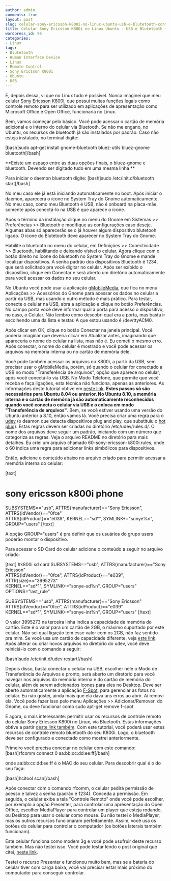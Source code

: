 ```yaml
---
author: admin
comments: true
layout: post
slug: celular-sony-ericsson-k800i-no-linux-ubuntu-usb-e-blutetooth-controle-remoto
title: Celular Sony Ericsson K800i no Linux Ubuntu - USB e Blutetooth + Controle Remoto
wordpress_id: 95
categories:
- Linux
tags:
- Blutetooth
- Human Interface Device
- Linux
- Remote Control
- Sony Ericsson K800i
- Ubuntu
- USB
---
```


É, depois dessa, vi que no Linux tudo é possível. Nunca imaginei que meu celular [Sony Ericsson K800i](http://www.sonyericsson.com/cws/products/mobilephones/overview/k800i?cc=pt&lc=pt), que possui muitas funções legais como controle remoto para ser utilizado em aplicações de apresentação como Microsoft Office e Open Office, funcionaria no Linux.

Bem, vamos começar pelo básico. Você pode acessar o cartão de memória adicional e o interno do celular via Bluetooth. Se não me engano, no Ubuntu, os recursos de bluetooth já são instalados por padrão. Caso não esteja instalado, no terminal digite:

[bash]sudo apt-get install gnome-bluetooth bluez-utils bluez-gnome bluetooth[/bash]

**Existe um espaço entre as duas opções finais, o bluez-gnome e bluetooth. Devendo ser digitado tudo em uma mesma linha
**

Para iniciar o daemon bluetooth digite:
[bash]sudo /etc/init.d/bluetooth start[/bash]

No meu caso ele já está iniciando automaticamente no boot.
Após iniciar o daemon, aparecerá o ícone no System Tray do Gnome automaticamente. No meu caso, como meu Bluetooth é USB, não é onboard na placa-mãe, somente após conectá-lo na USB é que aparece o ícone.

Após o término da instalação clique no menu do Gnome em Sistemas >> Preferências >> Bluetooth e modifique as configurações caso deseje. Algumas abas só aparecerão se o já houver algum dispositivo blutetooh ligado. O ícone do Blutetooth deve aparecer no System Tray do Gnome.

Habilite o bluetooth no menu do celular, em Definições >> Conectividade >> Bluetooth, habilitando e deixando vísivel o celular. Agora clique com o botão direito no ícone do bluetooth no System Tray do Gnome e mande localizar dispositivos. A senha padrão dos dispositivos Bluetooth é 1234, que será solicitado pra você digitar no celular. Após ser exibido o dispositivo, clique em Conectar e será aberto um diretório automaticamente para você acessar os dados no seu celular.

No Ubuntu você pode usar a aplicação [gMobileMedia](http://gmobilebrowser.sourceforge.net/), que fica no menu Aplicações >> Acessórios do Gnome para acessar os dados no celular a partir da USB, mas usando o outro método é mais prático. Para testar, conecte o celular na USB, abra a aplicação e clique no botão Preferências. No campo porta você deve informar qual a porta para acesso o dispositivo, no caso, o Celular. Não lembro como descobri qual era a porta, mas basta ir escolhendo uma da lista e testar. A que estou usando é /dev/ttyACM0.

Após clicar em OK, clique no botão Conectar na janela principal. Você poderia imaginar que deveria clicar em Atualizar antes, imaginando que apareceria o nome do celular na lista, mas não é. Eu cometi o mesmo erro. Após conectar, o nome do celular é mostrado e você pode acessar os arquivos na memória interna ou no cartão de memória dele.

Você pode também acessar os arquivos no K800i, a partir da USB, sem precisar usar o gMobileMedia, porém, só quando o celular for conectado a USB no modo "Transferência de arquivos", opção que aparece no celular, após você conectá-lo via USB. No Modo Telefone, que permite que você receba e faça ligações, esta técnica não funciona, apenas as anteriores. As informações deste tutorial obtive em [neste link](http://www.linux.it/~malattia/wiki/index.php/Sony_Ericsson_K800i_and_Linux).
**Estes passos só são necessários para Ubuntu 8.04 ou anterior. No Ubuntu 8.10, a memória interna e o cartão de memória já são automaticamente reconhecidos quando você conecta o celular via USB e o coloca em modo "Transferência de arquivos"**. Bem, se você estiver usando uma versão do Ubuntu anterior a 8.10, então vamos lá. Você precisa criar uma regra para o [udev](http://en.wikipedia.org/wiki/Udev) (o deamon que detecta dispositivos plug and play, que substituiu o [hot plug](http://linux-hotplug.sourceforge.net/)). Estas regras devem ser criadas no diretório /etc/udev/rules.d/. O nome dos arquivos deve seguir um padrão, iniciando com um número que categoriza as regras. Veja o arquivo README no diretório para mais detalhes. Eu criei um arquivo chamado 60-sony-ericsson-k800i.rules, onde o 60 indica uma regra para adicionar links simbólicos para dispositivos.

Então, adicione o conteúdo abaixo no arquivo criado para permitir acessar a memória interna do celular:

[text]
# sony ericsson k800i phone
SUBSYSTEMS=="usb", ATTRS{manufacturer}=="Sony Ericsson", ATTRS{idVendor}=="0fce" \
ATTRS{idProduct}=="e039", KERNEL=="sd*", SYMLINK+="sonye%n", GROUP="users"
[/text]

A opção GROUP="users" é pra definir que os usuários do grupo users poderão montar o dispositivo.

Para acessar o SD Card do celular adicione o conteúdo a seguir no arquivo criado:

[text]
#k800i sd card
SUBSYSTEMS=="usb", ATTRS{manufacturer}=="Sony Ericsson" \
ATTRS{idVendor}=="0fce", ATTRS{idProduct}=="e039", ATTR{size}=="3995273" \
KERNEL=="sd*1", SYMLINK+="sonye-sd%n", GROUP="users" OPTIONS="last_rule"

SUBSYSTEMS=="usb", ATTRS{manufacturer}=="Sony Ericsson" \
ATTRS{idVendor}=="0fce", ATTRS{idProduct}=="e039" \
KERNEL=="sd*1", SYMLINK+="sonye-int%n", GROUP="users"
[/text]

O valor 3995273 na terceira linha indica a capacidade de memória do cartão. Este é o valor para um cartão de 2GB, o máximo suportado por este celular. Não sei qual ligação tem esse valor com os 2GB, não faz sentido pra mim. Se você usa um cartão de capacidade diferente, veja [este link](http://forums.gentoo.org/viewtopic-t-540515.html). Após alterar ou criar novos arquivos no diretório do udev, você deve reiniciá-lo com o comando a seguir:

[bash]sudo /etc/init.d/udev restart[/bash]

Depois disso, basta conectar o celular na USB, escolher nele o Modo de Transferência de Arquivos e pronto, será aberto um diretório para você navegar nos arquivos da memória interna e do cartão de memória do celular, além de serem adicionados ícones para eles no Desktop. Deve ser aberto automaticamente a aplicação [F-Spot](http://f-spot.org), para gerenciar as fotos no celular. Eu não gostei, ainda mais que ela dava uns erros ao abrir. Aí removi ela. Você pode fazer isso pelo menu Aplicações >> Adicionar/Remover  do Gnome, ou deve funcionar como sudo apt-get remove f-spot

E agora, o mais interessante: permitir usar os recursos de controle remoto do celular Sony Ericsson K800i no Linux, via Bluetooth. Estas informações obtive a partir [deste link também](http://www.linux.it/~malattia/wiki/index.php/Sony_Ericsson_K800i_and_Linux). Com este tutorial, você poderá usar estes recursos de controle remoto bluetooth do seu K800i. Logo, o bluetooth deve ser configurado e conectado como mostrei anteriormente.

Primeiro você precisa conectar no celular com este comando:
[bash]rfcomm connect 0 aa:bb:cc:dd:ee:ff[/bash]

onde aa:bb:cc:dd:ee:ff é o MAC do seu celular. Para descobrir qual é o do seu faça:

[bash]hcitool scan[/bash]

Após conectar com o comando rfcomm, o celular pedirá permissão de acesso e talvez a senha
(padrão é 1234). Conceda a permissão. Em seguida, o celular exibe a tela "Controle Remoto"
onde você pode escolher, por exemplo a opção Presenter, para controlar uma apresentação
do Open Office, escolher MediaPlayer para controlar um player que esteja rodando, ou Desktop
para usar o celular como mouse. Eu não testei o MediaPlayer, mas os outros recursos funcionaram
perfeitamente. Assim, você usa os botões do celular para controlar o computador
(os botões laterais também funcionam).

Este celular funciona como modem 3g e você pode usufruir deste recurso também.
Mas não testei isso. Você pode testar lendo o post original que citei, [neste link](http://www.linux.it/~malattia/wiki/index.php/Sony_Ericsson_K800i_and_Linux).

Testei o recurso Presenter e funcionou muito bem, mas se a bateria do celular tiver
com carga baixa, você vai precisar estar mais próximo do computador para conseguir controlar.
